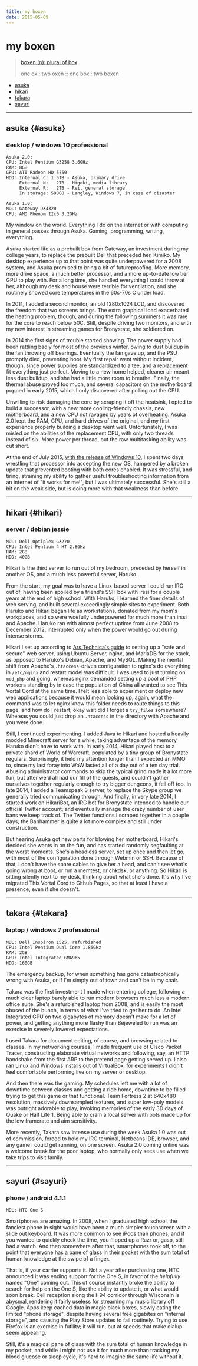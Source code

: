 ```yaml
---
title: my boxen
date: 2015-05-09
---
```


[defboxen]: http://www.catb.org/jargon/html/B/boxen.html
[arsguide]: http://arstechnica.com/gadgets/2012/11/how-to-set-up-a-safe-and-secure-web-server/

# my boxen

> [boxen (n):  plural of box][defboxen]
>
> one ox : two oxen :: one box : two boxen

- [asuka](#asuka)
- [hikari](#hikari)
- [takara](#takara)
- [sayuri](#sayuri)

-----

## asuka {#asuka}

### desktop / windows 10 professional

[win10]: /writing/blog/2015-07-30-win10.html

```
Asuka 2.0:
CPU: Intel Pentium G3258 3.6GHz
RAM: 8GB
GPU: ATI Radeon HD 5750
HDD: Internal C: 1.5TB - Asuka, primary drive
     External N:   2TB - Nigoki, media library
     External R:   2TB - Rei, general storage
     In storage: 500GB - Langley, Windows 7, in case of disaster

Asuka 1.0:
MDL: Gateway DX4320
CPU: AMD Phenom IIx6 3.2GHz
```

My window on the world. Everything I do on the internet or with computing
in general passes through Asuka. Gaming, programming, writing, everything.

Asuka started life as a prebuilt box from Gateway, an investment during my
college years, to replace the prebuilt Dell that preceded her, Kimiko. My
desktop experience up to that point was quite underpowered for a 2008
system, and Asuka promised to bring a bit of futureproofing. More memory,
more drive space, a much better processor, and a more up-to-date low tier
GPU to play with. For a long time, she handled everything I could throw at
her, although my desk and house were terrible for ventilation, and she
routinely showed core temperatures in the 60s-70s C under load.

In 2011, I added a second monitor, an old 1280x1024 LCD, and discovered the
freedom that two screens brings. The extra graphical load exacerbated the
heating problem, though, and during the following summers it was rare for
the core to reach below 50C. Still, despite driving two monitors, and with
my new interest in streaming games for Bronystate, she soldiered on.

In 2014 the first signs of trouble started showing. The power supply had
been rattling badly for most of the previous winter, owing to dust buildup
in the fan throwing off bearings. Eventually the fan gave up, and the PSU
promptly died, preventing boot. My first repair went without incident,
though, since power supplies are standardized to a tee, and a replacement
fit everything just perfect. Moving to a new home helped, cleaner air meant
less dust buildup, and she had a little more room to breathe. Finally, the
thermal abuse proved too much, and several capacitors on the motherboard
popped in early 2015, which I only discovered after pulling out the CPU.

Unwilling to risk damaging the core by scraping it off the heatsink, I
opted to build a successor, with a new more cooling-friendly chassis, new
motherboard, and a new CPU not ravaged by years of overheating. Asuka 2.0
kept the RAM, GPU, and hard drives of the original, and my first experience
properly building a desktop went well. Unfortunately, I was misled on the
abilities of the replacement CPU, with only two threads instead of six.
More power per thread, but the raw multitasking ability was cut short.

At the end of July 2015, [with the release of Windows 10][win10], I spent two
days wrestling that processor into accepting the new OS, hampered by a broken
update that prevented booting with both cores enabled. It was stressful, and
tiring, straining my ability to gather useful troubleshooting information from
an internet of "it works for me!", but I was ultimately successful. She's still
a bit on the weak side, but is doing more with that weakness than before.

-----

## hikari {#hikari}

### server / debian jessie

```
MDL: Dell Optiplex GX270
CPU: Intel Pentium 4 HT 2.8GHz
RAM: 2GB
HDD: 40GB
```

Hikari is the third server to run out of my bedroom, preceded by herself in
another OS, and a much less powerful server, Haruko.

From the start, my goal was to have a Linux-based server I could run IRC
out of, having been spoiled by a friend's SSH box with irssi for a couple
years at the end of high school. With Haruko, I learned the finer details 
of web serving, and built several exceedingly simple sites to experiment.
Both Haruko and Hikari began life as workstations, donated from my mom's
workplaces, and so were woefully underpowered for much more than irssi and 
Apache. Haruko ran with almost perfect uptime from June 2008 to December
2012, interrupted only when the power would go out during intense storms.

Hikari I set up according to [Ars Technica's guide][arsguide] to setting up
a "safe and secure" web server, using Ubuntu Server, nginx, and MariaDB for
the stack, as opposed to Haruko's Debian, Apache, and MySQL. Making the
mental shift from Apache's `.htaccess`-driven configuration to nginx's
do everything in `/etc/nginx` and restart model was difficult. I was used
to just turning on `mod_php` and going, whereas nginx demanded setting up a
pool of PHP workers standing by in case the population of China all wanted
to see This Vortal Cord at the same time. I felt less able to experiment or
deploy new web applications because it would mean looking up, again, what
the command was to let nginx know this folder needs to route things to this
page, and how do I restart, okay wait did I forget a `try_files` somewhere?
Whereas you could just drop an `.htaccess` in the directory with Apache and
you were done.

Still, I continued experimenting. I added Java to Hikari and hosted a
heavily modded Minecraft server for a while, taking advantage of the memory
Haruko didn't have to work with. In early 2014, Hikari played host to a
private shard of World of Warcraft, populated by a tiny group of Bronystate
regulars. Surprisingly, it held my attention longer than I expected an MMO
to, since my last foray into WoW lasted all of a day out of a ten day
trial. Abusing administrator commands to skip the typical grind made it a
lot more fun, but after we'd all had our fill of the quests, and couldn't
gather ourselves together regularly enough to try bigger dungeons, it fell
off too. In late 2014, I added a Teamspeak 3 server, to replace the Skype
group we generally tried communicating through. And finally, in very late
2014, I started work on HikariBot, an IRC bot for Bronystate intended to
handle our official Twitter account, and eventually manage the crazy number
of user bans we keep track of. The Twitter functions I scraped together in
a couple days; the Banhammer is quite a lot more complex and still under
construction.

But hearing Asuka got new parts for blowing her motherboard, Hikari's
decided she wants in on the fun, and has started randomly segfaulting at
the worst moments. She's a headless server, set up once and then let go,
with most of the configuration done through Webmin or SSH. Because of that,
I don't have the spare cables to give her a head, and can't see what's
going wrong at boot, or run a memtest, or chkdsk, or anything. So Hikari is
sitting silently next to my desk, thinking about what she's done. It's why
I've migrated This Vortal Cord to Github Pages, so that at least I have a
presence, even if she doesn't.

-----

## takara {#takara}

### laptop / windows 7 professional

```
MDL: Dell Inspiron 1525, refurbished
CPU: Intel Pentium Dual Core 1.86GHz
RAM: 2GB
GPU: Intel Integrated GMA965
HDD: 160GB
```

The emergency backup, for when something has gone catastrophically wrong
with Asuka, or if I'm simply out of town and can't be in my chair.

Takara was the first investment I made when entering college, following a
much older laptop barely able to run modern browsers much less a modern
office suite. She's a refurbished laptop from 2008, and is easily the most
abused of the bunch, in terms of what I've tried to get her to do. An Intel
Integrated GPU on two gigabytes of memory doesn't make for a lot of power,
and getting anything more flashy than Bejeweled to run was an exercise in
severely lowered expectations.

I used Takara for document editing, of course, and browsing related to
classes. In my networking courses, I made frequent use of Cisco Packet
Tracer, constructing elaborate virtual networks and following, say, an HTTP
handshake from the first ARP to the pretend page getting served up. I also
ran Linux and Windows installs out of VirtualBox, for experiments I didn't
feel comfortable performing live on my server or desktop.

And then there was the gaming. My schedules left me with a lot of downtime
between classes and getting a ride home, downtime to be filled trying to
get this game or that functional. Team Fortress 2 at 640x480 resolution,
massively downsampled textures, and super low-poly models was outright
adorable to play, invoking memories of the early 3D days of Quake or Half
Life 1. Being able to cram a local server with bots made up for the low
framerate and aim sensitivity.

More recently, Takara saw intense use during the week Asuka 1.0 was out of
commission, forced to hold my IRC terminal, Netbeans IDE, browser, and
any game I could get running, on one screen. Asuka 2.0 coming online was a
welcome break for the poor laptop, who normally only sees use when we take
trips to visit family.

-----

## sayuri {#sayuri}

### phone / android 4.1.1

```
MDL: HTC One S
```

Smartphones are amazing. In 2008, when I graduated high school, the
fanciest phone in sight would have been a much simpler touchscreen with a
slide out keyboard. It was more common to see iPods than phones, and if you
wanted to quickly check the time, you flipped up a Razr or, gasp, still had
a watch. And then somewhere after that, smartphones took off, to the point
that everyone has a pane of glass in their pocket with the sum total of
human knowledge at the swipe of a finger.

That is, if your carrier supports it. Not a year after purchasing one, HTC
announced it was ending support for the One S, in favor of the *helpfully*
named "One" coming out. This of course instantly broke the ability to
search for help on the One S, like the ability to update it, or what would
soon break. Cell reception along the I-94 corridor through Wisconsin is
abysmal, rendering it fairly useless for streaming my music library off
Google. Apps keep cached data in magic black boxes, slowly eating the
limited "phone storage", despite having several free gigabites on "internal
storage", and causing the Play Store updates to fail routinely. Trying to
use Firefox is an exercise in futility; it will run, but at speeds that
make dialup seem appealing.

Still, it's a magical pane of glass with the sum total of human knowledge
in my pocket, and while I might not use it for much more than tracking my
blood glucose or sleep cycle, it's hard to imagine the same life without
it.